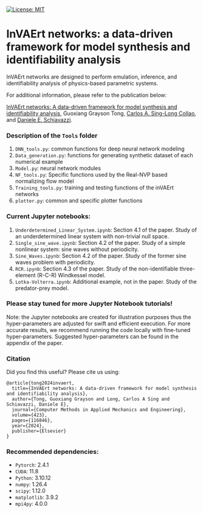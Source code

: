  [![License: MIT](https://img.shields.io/badge/License-MIT-yellow.svg)](https://opensource.org/licenses/MIT) 
# InVAErt networks: a data-driven framework for model synthesis and identifiability analysis

InVAErt networks are designed to perform emulation, inference, and identifiability analysis of physics-based parametric systems.

For additional information, please refer to the publication below:

[InVAErt networks: A data-driven framework for model synthesis and identifiability analysis](https://www-sciencedirect-com.proxy.library.nd.edu/science/article/pii/S0045782524001026), Guoxiang Grayson Tong, [Carlos A. Sing-Long Collao](https://www.ing.uc.cl/academicos-e-investigadores/carlos-alberto-sing-long-collao/), and [Daniele E. Schiavazzi](https://www3.nd.edu/~dschiava/).

### Description of the ```Tools``` folder
1. ```DNN_tools.py```: common functions for deep neural network modeling 
2. ```Data_generation.py```: functions for generating synthetic dataset of each numerical example
3. ```Model.py```: neural network modules 
4. ```NF_tools.py```: Specific functions used by the Real-NVP based normalizing flow model
5. ```Training_tools.py```: training and testing functions of the inVAErt networks
6. ```plotter.py```: common and specific plotter functions

### Current Jupyter notebooks:
1. ```Underdetermined_Linear_System.ipynb```: Section 4.1 of the paper. Study of an underdetermined linear system with non-trivial null space.
2. ```Single_sine_wave.ipynb```: Section 4.2 of the paper. Study of a simple nonlinear system: sine waves without periodicity.
3. ```Sine_Waves.ipynb```: Section 4.2 of the paper. Study of the former sine waves problem with periodicity.
4. ```RCR.ipynb```: Section 4.3 of the paper. Study of the non-identifiable three-element (R-C-R) Windkessel model.
5. ```Lotka-Volterra.ipynb```: Additional example, not in the paper. Study of the predator-prey model.

### Please stay tuned for more Jupyter Notebook tutorials!
Note: the Jupyter notebooks are created for illustration purposes thus the hyper-parameters are adjusted for swift and efficient execution. For more accurate results, we recommend running the code locally with fine-tuned hyper-parameters. Suggested hyper-parameters can be found in the appendix of the paper.

### Citation
Did you find this useful? Please cite us using:
```
@article{tong2024invaert,
  title={InVAErt networks: A data-driven framework for model synthesis and identifiability analysis},
  author={Tong, Guoxiang Grayson and Long, Carlos A Sing and Schiavazzi, Daniele E},
  journal={Computer Methods in Applied Mechanics and Engineering},
  volume={423},
  pages={116846},
  year={2024},
  publisher={Elsevier}
}
```

### Recommended dependencies:
- ```Pytorch```: 2.4.1
- ```CUDA```: 11.8
- ```Python```: 3.10.12
- ```numpy```: 1.26.4
- ```scipy```: 1.12.0
- ```matplotlib```: 3.9.2
- ```mpi4py```: 4.0.0
